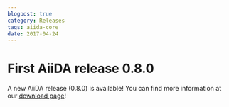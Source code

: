 ```yaml
---
blogpost: true
category: Releases
tags: aiida-core
date: 2017-04-24
---
```


# First AiiDA release 0.8.0

A new AiiDA release (0.8.0) is available! You can find more information at our [download page](/sections/download.md)!
